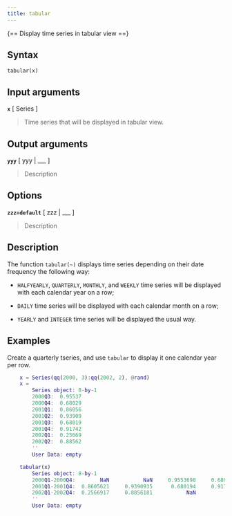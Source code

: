 ```yaml
---
title: tabular
---
```




{== Display time series in tabular view ==}


## Syntax 

    tabular(x)


## Input arguments 

__`x`__ [ Series ]
> 
> Time series that will be displayed in tabular view.
> 

## Output arguments 

__`yyy`__ [ yyy | ___ ]
> 
> Description
> 


## Options 

__`zzz=default`__ [ zzz | ___ ]
> 
> Description
> 


## Description 

The function `tabular(~)` displays time series depending on their date
frequency the following way:

* `HALFYEARLY`, `QUARTERLY`, `MONTHLY`, and `WEEKLY` time series will be
displayed with each calendar year on a row;

* `DAILY` time series will be displayed with each calendar month on a row;

* `YEARLY` and `INTEGER` time series will be displayed the usual way.

## Examples

Create a quarterly tseries, and use `tabular` to display it one calendar
year per row.

```matlab
    x = Series(qq(2000, 3):qq(2002, 2), @rand)
    x =
        Series object: 8-by-1
        2000Q3:  0.95537
        2000Q4:  0.68029
        2001Q1:  0.86056
        2001Q2:  0.93909
        2001Q3:  0.68019
        2001Q4:  0.91742
        2002Q1:  0.25669
        2002Q2:  0.88562
        ''
        User Data: empty

    tabular(x)
        Series object: 8-by-1
        2000Q1-2000Q4:        NaN           NaN     0.9553698     0.6802907
        2001Q1-2001Q4:  0.8605621     0.9390935      0.680194     0.9174237
        2002Q1-2002Q4:  0.2566917     0.8856181           NaN           NaN
        ''
        User Data: empty
```
